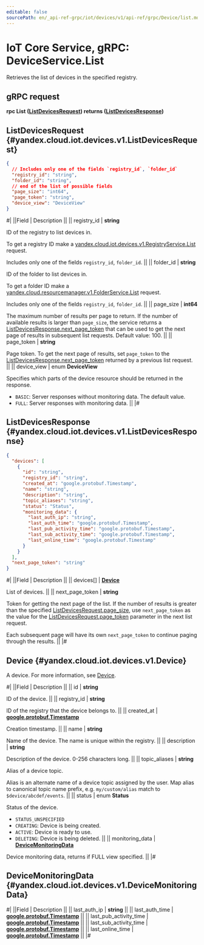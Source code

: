 ```yaml
---
editable: false
sourcePath: en/_api-ref-grpc/iot/devices/v1/api-ref/grpc/Device/list.md
---
```


# IoT Core Service, gRPC: DeviceService.List

Retrieves the list of devices in the specified registry.

## gRPC request

**rpc List ([ListDevicesRequest](#yandex.cloud.iot.devices.v1.ListDevicesRequest)) returns ([ListDevicesResponse](#yandex.cloud.iot.devices.v1.ListDevicesResponse))**

## ListDevicesRequest {#yandex.cloud.iot.devices.v1.ListDevicesRequest}

```json
{
  // Includes only one of the fields `registry_id`, `folder_id`
  "registry_id": "string",
  "folder_id": "string",
  // end of the list of possible fields
  "page_size": "int64",
  "page_token": "string",
  "device_view": "DeviceView"
}
```

#|
||Field | Description ||
|| registry_id | **string**

ID of the registry to list devices in.

To get a registry ID make a [yandex.cloud.iot.devices.v1.RegistryService.List](/docs/iot-core/api-ref/grpc/Registry/list#List) request.

Includes only one of the fields `registry_id`, `folder_id`. ||
|| folder_id | **string**

ID of the folder to list devices in.

To get a folder ID make a [yandex.cloud.resourcemanager.v1.FolderService.List](/docs/resource-manager/api-ref/grpc/Folder/list#List) request.

Includes only one of the fields `registry_id`, `folder_id`. ||
|| page_size | **int64**

The maximum number of results per page to return. If the number of available
results is larger than `page_size`, the service returns a [ListDevicesResponse.next_page_token](#yandex.cloud.iot.devices.v1.ListDevicesResponse)
that can be used to get the next page of results in subsequent list requests.
Default value: 100. ||
|| page_token | **string**

Page token. To get the next page of results, set `page_token` to the
[ListDevicesResponse.next_page_token](#yandex.cloud.iot.devices.v1.ListDevicesResponse) returned by a previous list request. ||
|| device_view | enum **DeviceView**

Specifies which parts of the device resource should be returned
in the response.

- `BASIC`: Server responses without monitoring data.
The default value.
- `FULL`: Server responses with monitoring data. ||
|#

## ListDevicesResponse {#yandex.cloud.iot.devices.v1.ListDevicesResponse}

```json
{
  "devices": [
    {
      "id": "string",
      "registry_id": "string",
      "created_at": "google.protobuf.Timestamp",
      "name": "string",
      "description": "string",
      "topic_aliases": "string",
      "status": "Status",
      "monitoring_data": {
        "last_auth_ip": "string",
        "last_auth_time": "google.protobuf.Timestamp",
        "last_pub_activity_time": "google.protobuf.Timestamp",
        "last_sub_activity_time": "google.protobuf.Timestamp",
        "last_online_time": "google.protobuf.Timestamp"
      }
    }
  ],
  "next_page_token": "string"
}
```

#|
||Field | Description ||
|| devices[] | **[Device](#yandex.cloud.iot.devices.v1.Device)**

List of devices. ||
|| next_page_token | **string**

Token for getting the next page of the list. If the number of results is greater than
the specified [ListDevicesRequest.page_size](#yandex.cloud.iot.devices.v1.ListDevicesRequest), use `next_page_token` as the value
for the [ListDevicesRequest.page_token](#yandex.cloud.iot.devices.v1.ListDevicesRequest) parameter in the next list request.

Each subsequent page will have its own `next_page_token` to continue paging through the results. ||
|#

## Device {#yandex.cloud.iot.devices.v1.Device}

A device. For more information, see [Device](/docs/iot-core/concepts/index#device).

#|
||Field | Description ||
|| id | **string**

ID of the device. ||
|| registry_id | **string**

ID of the registry that the device belongs to. ||
|| created_at | **[google.protobuf.Timestamp](https://developers.google.com/protocol-buffers/docs/reference/google.protobuf#timestamp)**

Creation timestamp. ||
|| name | **string**

Name of the device. The name is unique within the registry. ||
|| description | **string**

Description of the device. 0-256 characters long. ||
|| topic_aliases | **string**

Alias of a device topic.

Alias is an alternate name of a device topic assigned by the user. Map alias to canonical topic name prefix, e.g. `my/custom/alias` match to `$device/abcdef/events`. ||
|| status | enum **Status**

Status of the device.

- `STATUS_UNSPECIFIED`
- `CREATING`: Device is being created.
- `ACTIVE`: Device is ready to use.
- `DELETING`: Device is being deleted. ||
|| monitoring_data | **[DeviceMonitoringData](#yandex.cloud.iot.devices.v1.DeviceMonitoringData)**

Device monitoring data, returns if FULL view specified. ||
|#

## DeviceMonitoringData {#yandex.cloud.iot.devices.v1.DeviceMonitoringData}

#|
||Field | Description ||
|| last_auth_ip | **string** ||
|| last_auth_time | **[google.protobuf.Timestamp](https://developers.google.com/protocol-buffers/docs/reference/google.protobuf#timestamp)** ||
|| last_pub_activity_time | **[google.protobuf.Timestamp](https://developers.google.com/protocol-buffers/docs/reference/google.protobuf#timestamp)** ||
|| last_sub_activity_time | **[google.protobuf.Timestamp](https://developers.google.com/protocol-buffers/docs/reference/google.protobuf#timestamp)** ||
|| last_online_time | **[google.protobuf.Timestamp](https://developers.google.com/protocol-buffers/docs/reference/google.protobuf#timestamp)** ||
|#